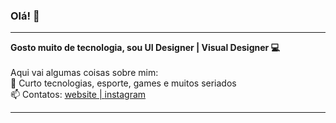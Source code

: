 ### Olá! 👋
<hr>

<!--
**jaquetx/jaquetx** is a ✨ _special_ ✨ repository because its `README.md` (this file) appears on your GitHub profile.
-->
<strong>Gosto muito de tecnologia, sou UI Designer | Visual Designer 💻</strong></br></br>
Aqui vai algumas coisas sobre mim:</br>
💬 Curto tecnologias, esporte, games e muitos seriados</br>
📫 Contatos: <a href="https://www.jaquetx.com" target="_blank">website | <a href="https://www.instagram.com/jaquetx" target="_blank">instagram 
<hr>
